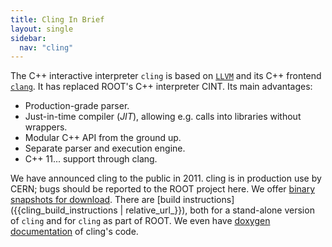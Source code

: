 ```yaml
---
title: Cling In Brief
layout: single
sidebar:
  nav: "cling"
---
```


The C++ interactive interpreter `cling` is based on [`LLVM`](https://llvm.org/)
and its C++ frontend [`clang`](https://clang.llvm.org/).
It has replaced ROOT's C++ interpreter CINT.
Its main advantages:

  - Production-grade parser.
  - Just-in-time compiler (_JIT_), allowing e.g. calls into libraries without wrappers.
  - Modular C++ API from the ground up.
  - Separate parser and execution engine.
  - C++ 11... support through clang.

We have announced cling to the public in 2011. cling is in production use by CERN; bugs
should be reported to the ROOT project [](https://root.cern.ch/bugs)here.
We offer [binary snapshots for download](https://root.cern.ch/download/cling/).
There are [build instructions]({{cling_build_instructions | relative_url_}}), both for a stand-alone
version of `cling` and for `cling` as part of ROOT.
We even have [doxygen documentation](https://cling.web.cern.ch/cling/doxygen/) of cling's
code.
